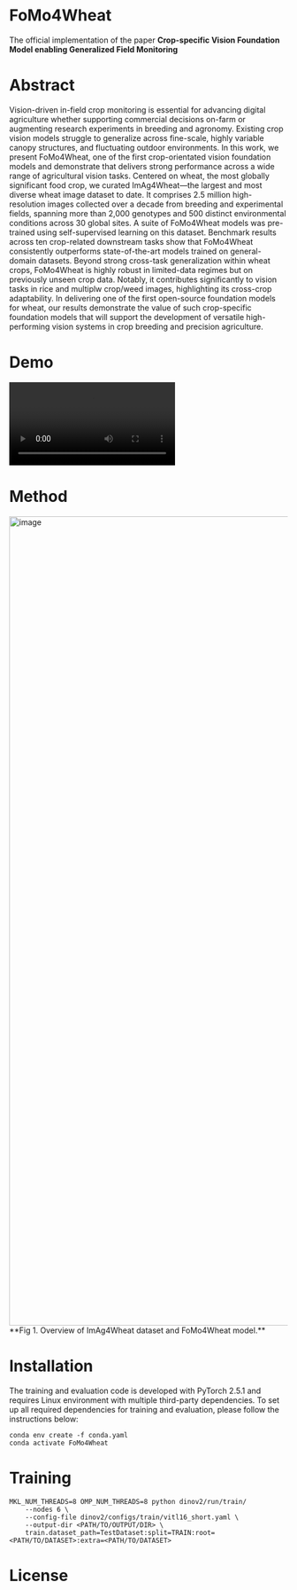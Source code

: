 # FoMo4Wheat 
The official implementation of the paper **Crop-specific Vision Foundation Model enabling Generalized Field Monitoring**
# Abstract
Vision-driven in-field crop monitoring is essential for advancing digital agriculture whether supporting commercial decisions on-farm or augmenting research experiments in breeding and agronomy. Existing crop vision models struggle to generalize across fine-scale, highly variable canopy structures, and fluctuating outdoor environments. In this work, we present FoMo4Wheat, one of the first crop-orientated vision foundation models and demonstrate that delivers strong performance across a wide range of agricultural vision tasks. Centered on wheat, the most globally significant food crop, we curated ImAg4Wheat—the largest and most diverse wheat image dataset to date. It comprises 2.5 million high-resolution images collected over a decade from breeding and experimental fields, spanning more than 2,000 genotypes and 500 distinct environmental conditions across 30 global sites. A suite of FoMo4Wheat models was pre-trained using self-supervised learning on this dataset. Benchmark results across ten crop-related downstream tasks show that FoMo4Wheat consistently outperforms state-of-the-art models trained on general-domain datasets. Beyond strong cross-task generalization within wheat crops, FoMo4Wheat is highly robust in limited-data regimes but on previously unseen crop data. Notably, it contributes significantly to vision tasks in rice and multiplw crop/weed images, highlighting its cross-crop adaptability. In delivering one of the first open-source foundation models for wheat, our results demonstrate the value of such crop-specific foundation models that will support the development of versatile high-performing vision systems in crop breeding and precision agriculture. 
# Demo
![Demo](./video.mp4)
# Method
<img width="1256" height="1460" alt="image" src="https://github.com/user-attachments/assets/89b475ab-d8c3-4997-a4ec-bd4062b2f986" />
**Fig 1. Overview of ImAg4Wheat dataset and FoMo4Wheat model.**

# Installation
The training and evaluation code is developed with PyTorch 2.5.1 and requires Linux environment with multiple third-party dependencies. To set up all required dependencies for training and evaluation, please follow the instructions below:
```
conda env create -f conda.yaml
conda activate FoMo4Wheat
```
# Training
```
MKL_NUM_THREADS=8 OMP_NUM_THREADS=8 python dinov2/run/train/
    --nodes 6 \
    --config-file dinov2/configs/train/vitl16_short.yaml \
    --output-dir <PATH/TO/OUTPUT/DIR> \
    train.dataset_path=TestDataset:split=TRAIN:root=<PATH/TO/DATASET>:extra=<PATH/TO/DATASET>
```
# License
